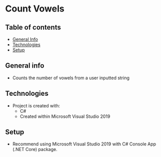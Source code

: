 # Count Vowels

## Table of contents
* [General Info](#general-info)
* [Technologies](#technologies)
* [Setup](#setup)

## General info
* Counts the number of vowels from a user inputted string

## Technologies
* Project is created with:
	* C#
 	* Created within Microsoft Visual Studio 2019

## Setup
* Recommend using Microsoft Visual Studio 2019 with C# Console App (.NET Core) package. 
